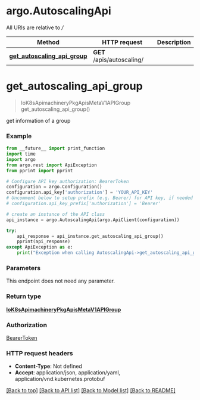 # argo.AutoscalingApi

All URIs are relative to */*

Method | HTTP request | Description
------------- | ------------- | -------------
[**get_autoscaling_api_group**](AutoscalingApi.md#get_autoscaling_api_group) | **GET** /apis/autoscaling/ | 

# **get_autoscaling_api_group**
> IoK8sApimachineryPkgApisMetaV1APIGroup get_autoscaling_api_group()



get information of a group

### Example
```python
from __future__ import print_function
import time
import argo
from argo.rest import ApiException
from pprint import pprint

# Configure API key authorization: BearerToken
configuration = argo.Configuration()
configuration.api_key['authorization'] = 'YOUR_API_KEY'
# Uncomment below to setup prefix (e.g. Bearer) for API key, if needed
# configuration.api_key_prefix['authorization'] = 'Bearer'

# create an instance of the API class
api_instance = argo.AutoscalingApi(argo.ApiClient(configuration))

try:
    api_response = api_instance.get_autoscaling_api_group()
    pprint(api_response)
except ApiException as e:
    print("Exception when calling AutoscalingApi->get_autoscaling_api_group: %s\n" % e)
```

### Parameters
This endpoint does not need any parameter.

### Return type

[**IoK8sApimachineryPkgApisMetaV1APIGroup**](IoK8sApimachineryPkgApisMetaV1APIGroup.md)

### Authorization

[BearerToken](../README.md#BearerToken)

### HTTP request headers

 - **Content-Type**: Not defined
 - **Accept**: application/json, application/yaml, application/vnd.kubernetes.protobuf

[[Back to top]](#) [[Back to API list]](../README.md#documentation-for-api-endpoints) [[Back to Model list]](../README.md#documentation-for-models) [[Back to README]](../README.md)

